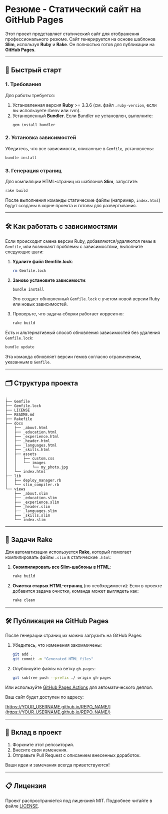 # Резюме - Статический сайт на GitHub Pages

Этот проект представляет статический сайт для отображения профессионального резюме. Сайт генерируется на основе шаблонов **Slim**, используя **Ruby** и **Rake**. Он полностью готов для публикации на **GitHub Pages**.

---

## 🚀 Быстрый старт

### 1. Требования
Для работы требуется:
1. Установленная версия **Ruby** >= 3.3.6 (см. файл `.ruby-version`, если вы используете rbenv или rvm).
2. Установленный **Bundler**. Если Bundler не установлен, выполните:
   ```bash
   gem install bundler
   ```

### 2. Установка зависимостей
Убедитесь, что все зависимости, описанные в `Gemfile`, установлены:
```bash
bundle install
```

### 3. Генерация страниц
Для компиляции HTML-страниц из шаблонов **Slim**, запустите:
```bash
rake build
```
После выполнения команды статические файлы (например, `index.html`) будут созданы в корне проекта и готовы для развертывания.

---

## 🛠 Как работать с зависимостями

Если происходит смена версии Ruby, добавляются/удаляются гемы в `Gemfile`, или возникают проблемы с зависимостями, выполните следующие шаги:

1. **Удалите файл Gemfile.lock**:
   ```bash
   rm Gemfile.lock
   ```

2. **Заново установите зависимости**:
   ```bash
   bundle install
   ```
   Это создаст обновленный `Gemfile.lock` с учетом новой версии Ruby или новых зависимостей.

3. Проверьте, что задача сборки работает корректно:
   ```bash
   rake build
   ```

Есть и альтернативный способ обновления зависимостей без удаления `Gemfile.lock`:
```bash
bundle update
```
Эта команда обновляет версии гемов согласно ограничениям, указанным в `Gemfile`.

---

## 🗂 Структура проекта

```plaintext
.
├── Gemfile
├── Gemfile.lock
├── LICENSE
├── README.md
├── Rakefile
├── docs
│   ├── _about.html
│   ├── _education.html
│   ├── _experience.html
│   ├── _header.html
│   ├── _languages.html
│   ├── _skills.html
│   ├── assets
│   │   ├── custom.css
│   │   └── images
│   │       └── my_photo.jpg
│   └── index.html
├── lib
│   ├── deploy_manager.rb
│   └── slim_compiler.rb
└── views
    ├── _about.slim
    ├── _education.slim
    ├── _experience.slim
    ├── _header.slim
    ├── _languages.slim
    ├── _skills.slim
    └── index.slim
```

---

## 🔧 Задачи Rake

Для автоматизации используется **Rake**, который помогает компилировать файлы `.slim` в статические `.html`:

1. **Скомпилировать все Slim-шаблоны в HTML**:
   ```bash
   rake build
   ```

2. **Очистка старых HTML-страниц** (по необходимости):
   Если в проекте добавится задача очистки, команда может выглядеть как:
   ```bash
   rake clean
   ```

---

## 🛠 Публикация на GitHub Pages

После генерации страниц их можно загрузить на GitHub Pages:

1. Убедитесь, что изменения закоммичены:
   ```bash
   git add .
   git commit -m "Generated HTML files"
   ```

2. Опубликуйте файлы на ветку `gh-pages`:
   ```bash
   git subtree push --prefix ./ origin gh-pages
   ```

Или используйте [GitHub Pages Actions](https://github.com/marketplace/actions/github-pages-action) для автоматического деплоя.

Ваш сайт будет доступен по адресу:

[https://YOUR_USERNAME.github.io/REPO_NAME/](https://YOUR_USERNAME.github.io/REPO_NAME/)

---

## 🤝 Вклад в проект

1. Форкните этот репозиторий.
2. Внесите свои изменения.
3. Отправьте Pull Request с описанием внесенных доработок.

Ваши идеи и замечания всегда приветствуются!

---

## 📋 Лицензия

Проект распространяется под лицензией MIT. Подробнее читайте в файле [LICENSE](LICENSE).
